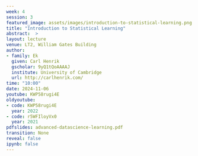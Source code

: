 ```yaml
---
week: 4
session: 3
featured_image: assets/images/introduction-to-statistical-learning.png
title: "Introduction to Statistical Learning"
abstract:  >
layout: lecture
venue: LT2, William Gates Building
author:
- family: Ek
  given: Carl Henrik
  gscholar: 9yQ1tQoAAAAJ
  institute: University of Cambridge
  url: http://carlhenrik.com/
time: "10:00"
date: 2024-11-06
youtube: KWP58rugi4E
oldyoutube: 
- code: KWP58rugi4E
  year: 2022
- code: r5WFIloyVx0
  year: 2021
pdfslides: advanced-datascience-learning.pdf
transition: None
reveal: false
ipynb: false
---
```


